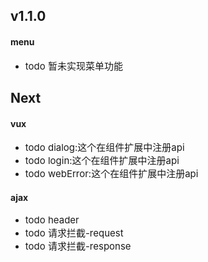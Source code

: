 <span></span>
## <span class="vux-version-name">v1.1.0</span>

#### menu
<ul><li><span style="font-size:15px;"><span class="change change-todo">todo</span>  暂未实现菜单功能</span></li></ul>

## <span class="vux-version-name">Next</span>

#### vux
<ul><li><span style="font-size:15px;"><span class="change change-todo">todo</span>  dialog:这个在组件扩展中注册api</span></li><li><span style="font-size:15px;"><span class="change change-todo">todo</span>  login:这个在组件扩展中注册api</span></li><li><span style="font-size:15px;"><span class="change change-todo">todo</span>  webError:这个在组件扩展中注册api</span></li></ul>


#### ajax
<ul><li><span style="font-size:15px;"><span class="change change-todo">todo</span>  header</span></li><li><span style="font-size:15px;"><span class="change change-todo">todo</span>  请求拦截-request</span></li><li><span style="font-size:15px;"><span class="change change-todo">todo</span>  请求拦截-response</span></li></ul>


